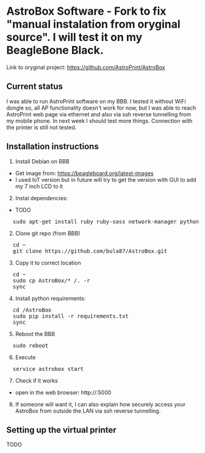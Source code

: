 AstroBox Software - Fork to fix "manual instalation from oryginal source". I will test it on my BeagleBone Black.
=================

Link to oryginal project: https://github.com/AstroPrint/AstroBox

Current status
-------

I was able to run AstroPrint software on my BBB. I tested it without WiFi dongle so, all AP functionality doesn't work for now, but I was able to reach AstroPrint web page via ethernet and also via ssh reverse tunnelling from my mobile phone. In next week I should test more things. Connection with the printer is still not tested.

Installation instructions
-------

1. Install Debian on BBB
  - Get image from: https://beagleboard.org/latest-images
  - I used IoT version but in future will try to get the version with GUI to add my 7 inch LCD to it
2. Instal dependencies:
- TODO
<pre>
  sudo apt-get install ruby ruby-sass network-manager python-dbus python-apt
</pre>
2. Clone git repo (from BBB)
<pre>
  cd ~
  git clone https://github.com/bula87/AstroBox.git
</pre>
3. Copy it to correct location
<pre>
  cd ~
  sudo cp AstroBox/* /. -r
  sync
</pre>
4. Install python requirements:
<pre>
  cd /AstroBox
  sudo pip install -r requirements.txt
  sync
</pre>
5. Reboot the BBB
<pre>
  sudo reboot
</pre>
6. Execute
<pre>
  service astrobox start
</pre>
7. Check if it works
  - open in the web browser: http://<YOUR-BBB-IP>:5000
8. If someone will want it, I can also explain how securely access your AstroBox from outside the LAN via ssh reverse tunnelling.


Setting up the virtual printer
-------

TODO
